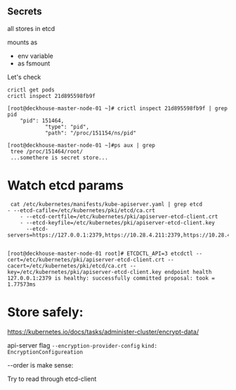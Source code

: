 ## Secrets

all stores in etcd


mounts as 
- env variable
- as fsmount

Let's check

```commandline
crictl get pods
crictl inspect 21d895598fb9f

[root@deckhouse-master-node-01 ~]# crictl inspect 21d895598fb9f | grep pid
    "pid": 151464,
            "type": "pid",
            "path": "/proc/151154/ns/pid"

[root@deckhouse-master-node-01 ~]#ps aux | grep 
 tree /proc/151464/root/
 ...somethere is secret store...
```

# Watch etcd params
```commandline
 cat /etc/kubernetes/manifests/kube-apiserver.yaml | grep etcd                                   - --etcd-cafile=/etc/kubernetes/pki/etcd/ca.crt
    - --etcd-certfile=/etc/kubernetes/pki/apiserver-etcd-client.crt
    - --etcd-keyfile=/etc/kubernetes/pki/apiserver-etcd-client.key
      --etcd-servers=https://127.0.0.1:2379,https://10.28.4.211:2379,https://10.28.4.212:2379,https://10.28.4.213:2379


[root@deckhouse-master-node-01 root]# ETCDCTL_API=3 etcdctl --cert=/etc/kubernetes/pki/apiserver-etcd-client.crt --cacert=/etc/kubernetes/pki/etcd/ca.crt --key=/etc/kubernetes/pki/apiserver-etcd-client.key endpoint health
127.0.0.1:2379 is healthy: successfully committed proposal: took = 1.77573ms

```


# Store safely:

https://kubernetes.io/docs/tasks/administer-cluster/encrypt-data/

api-server flag `--encryption-provider-config`
`kind: EncryptionConfigureation`

--order is make sense: 


Try to read through etcd-client

